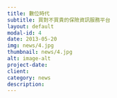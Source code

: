 ```yaml
---
title: 數位時代
subtitle: 買對不買貴的保險資訊服務平台
layout: default
modal-id: 4
date: 2013-05-20
img: news/4.jpg
thumbnail: news/4.jpg
alt: image-alt
project-date:
client:
category: news
description:
---
```

